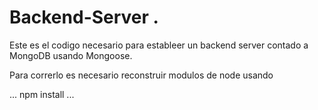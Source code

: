 # Backend-Server .

Este es el codigo necesario para estableer un backend server contado a MongoDB usando Mongoose.


Para correrlo es necesario reconstruir modulos de node usando 

...
npm install
...
